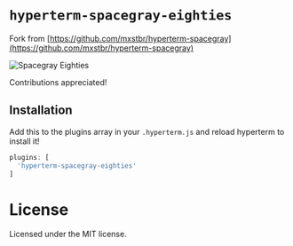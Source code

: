 # `hyperterm-spacegray-eighties`

Fork from [https://github.com/mxstbr/hyperterm-spacegray](https://github.com/mxstbr/hyperterm-spacegray)


![Spacegray Eighties](https://cloud.githubusercontent.com/assets/8714775/17012308/daf429e6-4f16-11e6-92f1-ce586e965018.png)



Contributions appreciated!

## Installation

Add this to the plugins array in your `.hyperterm.js` and reload hyperterm to install it!
```javascript
plugins: [
  'hyperterm-spacegray-eighties'
]
```
# License

Licensed under the MIT license.
